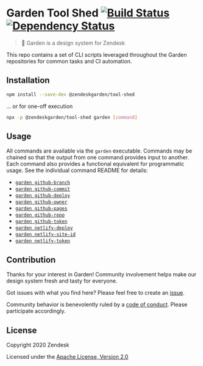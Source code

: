 # Garden Tool Shed [![Build Status][build status badge]][build status link] [![Dependency Status][dependency status badge]][dependency status link]<!-- markdownlint-disable -->

<!-- markdownlint-enable -->

[build status badge]: https://flat.badgen.net/circleci/github/zendeskgarden/tool-shed/master?label=build
[build status link]: https://circleci.com/gh/zendeskgarden/tool-shed/tree/master
[dependency status badge]: https://flat.badgen.net/david/dev/zendeskgarden/tool-shed?label=dependencies
[dependency status link]: https://david-dm.org/zendeskgarden/tool-shed?type=dev

> :seedling: Garden is a design system for Zendesk

This repo contains a set of CLI scripts leveraged throughout the Garden
repositories for common tasks and CI automation.

## Installation

```sh
npm install --save-dev @zendeskgarden/tool-shed
```

... or for one-off execution

```sh
npx -p @zendeskgarden/tool-shed garden [command]
```

## Usage

All commands are available via the `garden` executable. Commands may be
chained so that the output from one command provides input to another. Each
command also provides a functional equivalent for programmatic usage. See
the individual command README for details:

- [`garden github-branch`](src/github/branch)
- [`garden github-commit`](src/github/commit)
- [`garden github-deploy`](src/github/deploy)
- [`garden github-owner`](src/github/owner)
- [`garden github-pages`](src/github/pages)
- [`garden github-repo`](src/github/repo)
- [`garden github-token`](src/github/token)
- [`garden netlify-deploy`](src/netlify/deploy)
- [`garden netlify-site-id`](src/netlify/site_id)
- [`garden netlify-token`](src/netlify/token)

## Contribution

Thanks for your interest in Garden! Community involvement helps make our
design system fresh and tasty for everyone.

Got issues with what you find here? Please feel free to create an
[issue](https://github.com/zendeskgarden/tool-shed/issues/new).

Community behavior is benevolently ruled by a [code of
conduct](.github/CODE_OF_CONDUCT.md). Please participate accordingly.

## License

Copyright 2020 Zendesk

Licensed under the [Apache License, Version 2.0](LICENSE.md)
